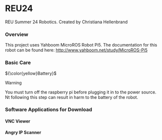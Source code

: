# REU24
REU Summer 24 Robotics. Created by Christiana Hellenbrand

### Overview
This project uses Yahboom MicroROS Robot Pi5. The documentation for this robot can be found here: http://www.yahboom.net/study/MicroROS-Pi5

### Basic Care
${\color{yellow}Battery}$
> [!WARNING]  
> You must turn off the raspberry pi before plugging it in to the power source. Nt following this step can result in harm to the battery of the robot.

### Software Applications for Download
#### VNC Viewer
#### Angry IP Scanner
